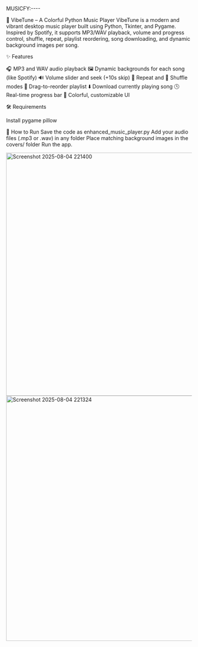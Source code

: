 MUSICFY:----

🎵 VibeTune – A Colorful Python Music Player VibeTune is a modern and vibrant desktop music player built using Python, Tkinter, and Pygame. Inspired by Spotify, it supports MP3/WAV playback, volume and progress control, shuffle, repeat, playlist reordering, song downloading, and dynamic background images per song.

✨ Features

🎧 MP3 and WAV audio playback
🖼 Dynamic backgrounds for each song (like Spotify) 
🔊 Volume slider and seek (+10s skip) 
🔁 Repeat and 🔀 Shuffle modes 
📃 Drag-to-reorder playlist 
⬇️ Download currently playing song 
🕓 Real-time progress bar 
🎨 Colorful, customizable UI

🛠 Requirements

Install pygame pillow

🚀 How to Run Save the code as enhanced_music_player.py Add your audio files (.mp3 or .wav) in any folder Place matching background images in the covers/ folder Run the app.


<img width="811" height="658" alt="Screenshot 2025-08-04 221400" src="https://github.com/user-attachments/assets/1ce7475c-bb63-4159-8409-0ffa1582b506" />




<img width="813" height="664" alt="Screenshot 2025-08-04 221324" src="https://github.com/user-attachments/assets/2fc1398f-509b-424b-a349-9e9f3f9188c3" />
